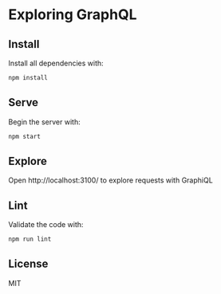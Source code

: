 Exploring GraphQL
=================

## Install

Install all dependencies with:

```sh
npm install
```

## Serve

Begin the server with:

```sh
npm start
```

## Explore

Open http://localhost:3100/ to explore requests with GraphiQL

## Lint

Validate the code with:

```sh
npm run lint
```

## License

MIT
